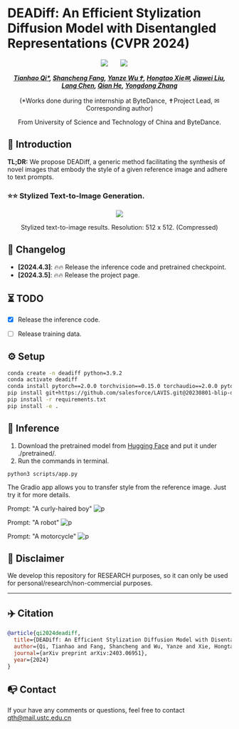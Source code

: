 # DEADiff: An Efficient Stylization Diffusion Model with Disentangled Representations (CVPR 2024)

<div align="center">

 <a href='https://arxiv.org/abs/2403.06951'><img src='https://img.shields.io/badge/arXiv-2403.06951-b31b1b.svg'></a> &nbsp;&nbsp;&nbsp;&nbsp;&nbsp;
 <a href='https://tianhao-qi.github.io/DEADiff/'><img src='https://img.shields.io/badge/Project-Page-Green'></a> &nbsp;&nbsp;&nbsp;&nbsp;&nbsp;


_**[Tianhao Qi*](https://github.com/Tianhao-Qi/), [Shancheng Fang](https://tothebeginning.github.io/), [Yanze Wu✝](https://tothebeginning.github.io/), [Hongtao Xie✉](https://imcc.ustc.edu.cn/_upload/tpl/0d/13/3347/template3347/xiehongtao.html), [Jiawei Liu](https://scholar.google.com/citations?user=X21Fz-EAAAAJ&hl=en&authuser=1), <br>[Lang Chen](https://scholar.google.com/citations?user=h5xex20AAAAJ&hl=zh-CN), [Qian He](https://scholar.google.com/citations?view_op=list_works&hl=zh-CN&authuser=1&user=9rWWCgUAAAAJ), [Yongdong Zhang](https://scholar.google.com.hk/citations?user=hxGs4ukAAAAJ&hl=zh-CN)**_
<br><br>
(*Works done during the internship at ByteDance, ✝Project Lead, ✉Corresponding author)

From University of Science and Technology of China and ByteDance.

</div>


## 🔆 Introduction

**TL;DR:** We propose DEADiff, a generic method facilitating the synthesis of novel images that embody the style of a given reference image and adhere to text prompts.  <br>


### ⭐⭐ Stylized Text-to-Image Generation.

<div align="center">
<img src=docs/showcase_img.png>
<p>Stylized text-to-image results. Resolution: 512 x 512. (Compressed)</p>
</div>


## 📝 Changelog
- __[2024.4.3]__: 🔥🔥 Release the inference code and pretrained checkpoint.
- __[2024.3.5]__: 🔥🔥 Release the project page.


## ⏳ TODO
- [x] Release the inference code.
- [ ] Release training data.


## ⚙️ Setup

```bash
conda create -n deadiff python=3.9.2
conda activate deadiff
conda install pytorch==2.0.0 torchvision==0.15.0 torchaudio==2.0.0 pytorch-cuda=11.8 -c pytorch -c nvidia
pip install git+https://github.com/salesforce/LAVIS.git@20230801-blip-diffusion-edit
pip install -r requirements.txt
pip install -e .
```

## 💫 Inference

1) Download the pretrained model from [Hugging Face](https://huggingface.co/qth/DEADiff/tree/main) and put it under ./pretrained/.
2) Run the commands in terminal.
```python3
python3 scripts/app.py
```
The Gradio app allows you to transfer style from the reference image. Just try it for more details.

Prompt: "A curly-haired boy"
![p](https://github.com/Tianhao-Qi/DEADiff_code_private/assets/37017794/bc0ebbf5-9bc9-4397-a0f6-dc291527571d)

Prompt: "A robot"
![p](https://github.com/Tianhao-Qi/DEADiff_code_private/assets/37017794/4b7bb264-aabb-42ae-bdc3-c20ebae5c0e6)

Prompt: "A motorcycle"
![p](https://github.com/Tianhao-Qi/DEADiff_code_private/assets/37017794/f23f8c4f-b72e-463c-9855-9767941e4932)

## 📢 Disclaimer
We develop this repository for RESEARCH purposes, so it can only be used for personal/research/non-commercial purposes.
****

## ✈️ Citation

```bibtex
@article{qi2024deadiff,
  title={DEADiff: An Efficient Stylization Diffusion Model with Disentangled Representations},
  author={Qi, Tianhao and Fang, Shancheng and Wu, Yanze and Xie, Hongtao and Liu, Jiawei and Chen, Lang and He, Qian and Zhang, Yongdong},
  journal={arXiv preprint arXiv:2403.06951},
  year={2024}
}
```

## 📭 Contact
If your have any comments or questions, feel free to contact [qth@mail.ustc.edu.cn](qth@mail.ustc.edu.cn)